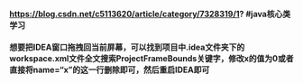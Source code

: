 #### https://blog.csdn.net/c5113620/article/category/7328319/1?  #java核心类学习
#### 想要把IDEA窗口拖拽回当前屏幕，可以找到项目中.idea文件夹下的workspace.xml文件全文搜索ProjectFrameBounds关键字，修改x的值为0或者直接将name=“x”的这一行删除即可，然后重启IDEA即可
```cmd

```